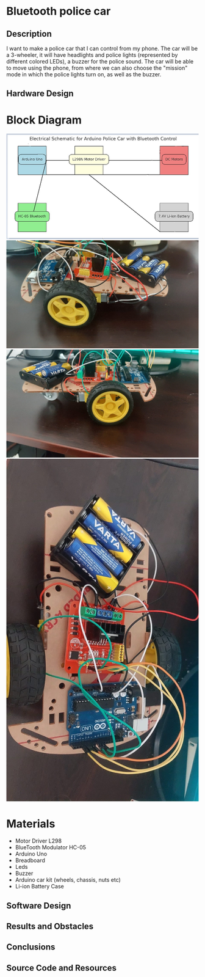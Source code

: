 # Bluetooth police car

## Description

I want to make a police car that I can control from my phone. The car will be a 3-wheeler, it will have headlights and police lights (represented by different colored LEDs), a buzzer for the police sound. The car will be able to move using the phone, from where we can also choose the "mission" mode in which the police lights turn on, as well as the buzzer.


## Hardware Design
# Block Diagram

![IMG1](imag/diagramabloc.png)
![IMG1](imag/imag1.png)
![IMG1](imag/imag2.png)
![IMG1](imag/imag3.png)

# Materials
* Motor Driver L298
* BlueTooth Modulator HC-05
* Arduino Uno
* Breadboard
* Leds
* Buzzer
* Arduino car kit (wheels, chassis, nuts etc)
* Li-ion Battery Case


## Software Design


## Results and Obstacles


## Conclusions


## Source Code and Resources    

